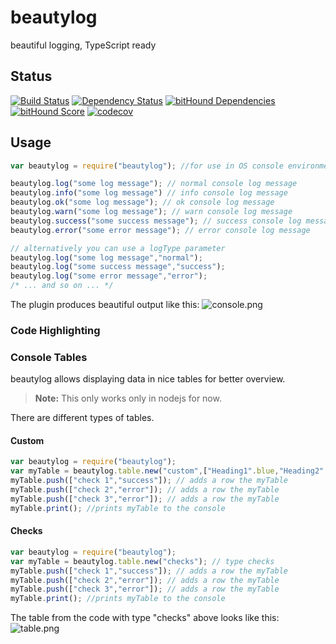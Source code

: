 # beautylog
beautiful logging, TypeScript ready

## Status
[![Build Status](https://travis-ci.org/pushrocks/beautylog.svg?branch=v0.0.9)](https://travis-ci.org/pushrocks/beautylog)
[![Dependency Status](https://david-dm.org/pushrocks/beautylog.svg)](https://david-dm.org/pushrocks/beautylog)
[![bitHound Dependencies](https://www.bithound.io/github/pushrocks/beautylog/badges/dependencies.svg)](https://www.bithound.io/github/pushrocks/beautylog/master/dependencies/npm)
[![bitHound Score](https://www.bithound.io/github/pushrocks/beautylog/badges/score.svg)](https://www.bithound.io/github/pushrocks/beautylog)
[![codecov](https://codecov.io/gh/pushrocks/beautylog/branch/master/graph/badge.svg)](https://codecov.io/gh/pushrocks/beautylog)

## Usage

```javascript
var beautylog = require("beautylog"); //for use in OS console environment AND browser console

beautylog.log("some log message"); // normal console log message
beautylog.info("some log message") // info console log message
beautylog.ok("some log message"); // ok console log message
beautylog.warn("some log message"); // warn console log message
beautylog.success("some success message"); // success console log message
beautylog.error("some error message"); // error console log message

// alternatively you can use a logType parameter
beautylog.log("some log message","normal");
beautylog.log("some success message","success");
beautylog.log("some error message","error");
/* ... and so on ... */
```
The plugin produces beautiful output like this:
![console.png](https://mediaserve.lossless.digital/github.com/pushrocks/beautylog/console.png)

### Code Highlighting



### Console Tables
beautylog allows displaying data in nice tables for better overview.

> **Note:** This only works only in nodejs for now.

There are different types of tables.

#### Custom

```javascript
var beautylog = require("beautylog");
var myTable = beautylog.table.new("custom",["Heading1".blue,"Heading2".blue,"Heading3".blue]); // type "custom"
myTable.push(["check 1","success"]); // adds a row the myTable
myTable.push(["check 2","error"]); // adds a row the myTable
myTable.push(["check 3","error"]); // adds a row the myTable
myTable.print(); //prints myTable to the console
```

#### Checks

```javascript
var beautylog = require("beautylog");
var myTable = beautylog.table.new("checks"); // type checks
myTable.push(["check 1","success"]); // adds a row the myTable
myTable.push(["check 2","error"]); // adds a row the myTable
myTable.push(["check 3","error"]); // adds a row the myTable
myTable.print(); //prints myTable to the console
```

The table from the code with type "checks" above looks like this:
![table.png](https://mediaserve.lossless.digital/github.com/pushrocks/beautylog/table.png)

